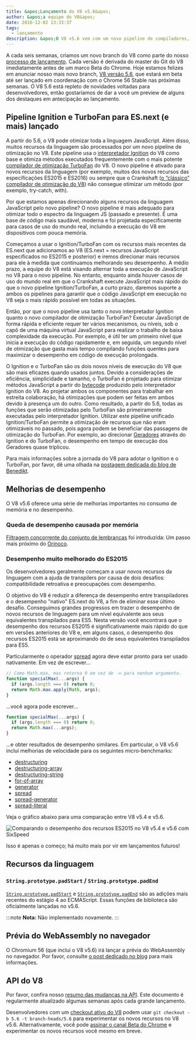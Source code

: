 ```yaml
---
title: &apos;Lançamento do V8 v5.6&apos;
author: &apos;a equipe do V8&apos;
date: 2016-12-02 13:33:37
tags:
  - lançamento
description: &apos;O V8 v5.6 vem com um novo pipeline de compiladores, melhorias de desempenho e maior suporte para os recursos da linguagem ECMAScript.&apos;
---
```

A cada seis semanas, criamos um novo branch do V8 como parte do nosso [processo de lançamento](/docs/release-process). Cada versão é derivada do master do Git do V8 imediatamente antes de um marco Beta do Chrome. Hoje estamos felizes em anunciar nosso mais novo branch, [V8 versão 5.6](https://chromium.googlesource.com/v8/v8.git/+log/branch-heads/5.6), que estará em beta até ser lançado em coordenação com o Chrome 56 Stable nas próximas semanas. O V8 5.6 está repleto de novidades voltadas para desenvolvedores, então gostaríamos de dar a você um preview de alguns dos destaques em antecipação ao lançamento.

<!--truncate-->
## Pipeline Ignition e TurboFan para ES.next (e mais) lançado

A partir do 5.6, o V8 pode otimizar toda a linguagem JavaScript. Além disso, muitos recursos da linguagem são processados por um novo pipeline de otimização no V8. Este pipeline usa o [interpretador Ignition](/blog/ignition-interpreter) do V8 como base e otimiza métodos executados frequentemente com o mais potente [compilador de otimização TurboFan](/docs/turbofan) do V8. O novo pipeline é ativado para novos recursos da linguagem (por exemplo, muitos dos novos recursos das especificações ES2015 e ES2016) ou sempre que o Crankshaft ([o “clássico” compilador de otimização do V8](https://blog.chromium.org/2010/12/new-crankshaft-for-v8.html)) não consegue otimizar um método (por exemplo, try-catch, with).

Por que estamos apenas direcionando alguns recursos da linguagem JavaScript pelo novo pipeline? O novo pipeline é mais adequado para otimizar todo o espectro da linguagem JS (passado e presente). É uma base de código mais saudável, moderna e foi projetada especificamente para casos de uso do mundo real, incluindo a execução do V8 em dispositivos com pouca memória.

Começamos a usar o Ignition/TurboFan com os recursos mais recentes da ES.next que adicionamos ao V8 (ES.next = recursos JavaScript especificados no ES2015 e posterior) e iremos direcionar mais recursos para ele à medida que continuamos melhorando seu desempenho. A médio prazo, a equipe do V8 está visando alternar toda a execução de JavaScript no V8 para o novo pipeline. No entanto, enquanto ainda houver casos de uso do mundo real em que o Crankshaft execute JavaScript mais rápido do que o novo pipeline Ignition/TurboFan, a curto prazo, daremos suporte a ambos os pipelines para garantir que o código JavaScript em execução no V8 seja o mais rápido possível em todas as situações.

Então, por que o novo pipeline usa tanto o novo interpretador Ignition quanto o novo compilador de otimização TurboFan? Executar JavaScript de forma rápida e eficiente requer ter vários mecanismos, ou níveis, sob o capô de uma máquina virtual JavaScript para realizar o trabalho de baixa complexidade da execução. Por exemplo, é útil ter um primeiro nível que inicia a execução do código rapidamente e, em seguida, um segundo nível de otimização que gasta mais tempo compilando funções quentes para maximizar o desempenho em código de execução prolongada.

O Ignition e o TurboFan são os dois novos níveis de execução do V8 que são mais eficazes quando usados juntos. Devido a considerações de eficiência, simplicidade e tamanho, o TurboFan é projetado para otimizar métodos JavaScript a partir do [bytecode](https://en.wikipedia.org/wiki/Bytecode) produzido pelo interpretador Ignition do V8. Ao projetar ambos os componentes para trabalhar em estreita colaboração, há otimizações que podem ser feitas em ambos devido à presença um do outro. Como resultado, a partir do 5.6, todas as funções que serão otimizadas pelo TurboFan são primeiramente executadas pelo interpretador Ignition. Utilizar este pipeline unificado Ignition/TurboFan permite a otimização de recursos que não eram otimizáveis no passado, pois agora podem se beneficiar das passagens de otimização do TurboFan. Por exemplo, ao direcionar [Geradores](https://developer.mozilla.org/en-US/docs/Web/JavaScript/Reference/Statements/function*) através do Ignition e do TurboFan, o desempenho em tempo de execução dos Geradores quase triplicou.

Para mais informações sobre a jornada do V8 para adotar o Ignition e o TurboFan, por favor, dê uma olhada na [postagem dedicada do blog de Benedikt](https://benediktmeurer.de/2016/11/25/v8-behind-the-scenes-november-edition/).

## Melhorias de desempenho

O V8 v5.6 oferece uma série de melhorias importantes no consumo de memória e no desempenho.

### Queda de desempenho causada por memória

[Filtragem concorrente do conjunto de lembranças](https://bugs.chromium.org/p/chromium/issues/detail?id=648568) foi introduzida: Um passo mais próximo do [Orinoco](/blog/orinoco).

### Desempenho muito melhorado do ES2015

Os desenvolvedores geralmente começam a usar novos recursos da linguagem com a ajuda de transpilers por causa de dois desafios: compatibilidade retroativa e preocupações com desempenho.

O objetivo do V8 é reduzir a diferença de desempenho entre transpiladores e o desempenho "nativo" ES.next do V8, a fim de eliminar esse último desafio. Conseguimos grandes progressos em trazer o desempenho de novos recursos de linguagem para um nível equivalente aos seus equivalentes transpilados para ES5. Nesta versão você encontrará que o desempenho dos recursos ES2015 é significativamente mais rápido do que em versões anteriores do V8 e, em alguns casos, o desempenho dos recursos ES2015 está se aproximando do de seus equivalentes transpilados para ES5.

Particularmente o operador [spread](https://developer.mozilla.org/pt-BR/docs/Web/JavaScript/Reference/Operators/Spread_operator) agora deve estar pronto para ser usado nativamente. Em vez de escrever...

```js
// Como Math.max, mas retorna 0 em vez de -∞ para nenhum argumento.
function specialMax(...args) {
  if (args.length === 0) return 0;
  return Math.max.apply(Math, args);
}
```

...você agora pode escrever...

```js
function specialMax(...args) {
  if (args.length === 0) return 0;
  return Math.max(...args);
}
```

...e obter resultados de desempenho similares. Em particular, o V8 v5.6 inclui melhorias de velocidade para os seguintes micro-benchmarks:

- [destructuring](https://github.com/fhinkel/six-speed/tree/master/tests/destructuring)
- [destructuring-array](https://github.com/fhinkel/six-speed/tree/master/tests/destructuring-array)
- [destructuring-string](https://github.com/fhinkel/six-speed/tree/master/tests/destructuring-string)
- [for-of-array](https://github.com/fhinkel/six-speed/tree/master/tests/for-of-array)
- [generator](https://github.com/fhinkel/six-speed/tree/master/tests/generator)
- [spread](https://github.com/fhinkel/six-speed/tree/master/tests/spread)
- [spread-generator](https://github.com/fhinkel/six-speed/tree/master/tests/spread-generator)
- [spread-literal](https://github.com/fhinkel/six-speed/tree/master/tests/spread-literal)

Veja o gráfico abaixo para uma comparação entre V8 v5.4 e v5.6.

![Comparando o desempenho dos recursos ES2015 no V8 v5.4 e v5.6 com [SixSpeed](https://fhinkel.github.io/six-speed/)](/_img/v8-release-56/perf.png)

Isso é apenas o começo; há muito mais por vir em lançamentos futuros!

## Recursos da linguagem

### `String.prototype.padStart` / `String.prototype.padEnd`

[`String.prototype.padStart`](https://developer.mozilla.org/pt-BR/docs/Web/JavaScript/Reference/Global_Objects/String/padStart) e [`String.prototype.padEnd`](https://developer.mozilla.org/pt-BR/docs/Web/JavaScript/Reference/Global_Objects/String/padEnd) são as adições mais recentes do estágio 4 ao ECMAScript. Essas funções de biblioteca são oficialmente lançadas no v5.6.

:::note
**Nota:** Não implementado novamente.
:::

## Prévia do WebAssembly no navegador

O Chromium 56 (que inclui o V8 v5.6) irá lançar a prévia do WebAssembly no navegador. Por favor, consulte [o post dedicado no blog](/blog/webassembly-browser-preview) para mais informações.

## API do V8

Por favor, confira nosso [resumo das mudanças na API](https://docs.google.com/document/d/1g8JFi8T_oAE_7uAri7Njtig7fKaPDfotU6huOa1alds/edit). Este documento é regularmente atualizado algumas semanas após cada grande lançamento.

Desenvolvedores com um [checkout ativo do V8](/docs/source-code#using-git) podem usar `git checkout -b 5.6 -t branch-heads/5.6` para experimentar os novos recursos no V8 v5.6. Alternativamente, você pode [assinar o canal Beta do Chrome](https://www.google.com/chrome/browser/beta.html) e experimentar os novos recursos você mesmo em breve.

